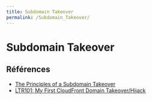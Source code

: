 ```yaml
---
title: Subdomain Takeover
permalink: /Subdomain_Takeover/
---
```


# Subdomain Takeover

## Références
- [The Principles of a Subdomain Takeover](https://blog.sweepatic.com/subdomain-takeover-principles/)
- [LTR101: My First CloudFront Domain Takeover/Hijack](https://blog.zsec.uk/subdomainhijack/)
